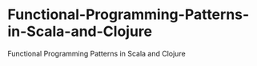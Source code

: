 # Functional-Programming-Patterns-in-Scala-and-Clojure
Functional Programming Patterns in Scala and Clojure
